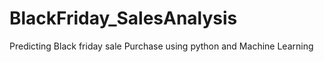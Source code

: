 # BlackFriday_SalesAnalysis
Predicting Black friday sale Purchase  using python and Machine Learning
